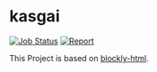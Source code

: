 # kasgai

[![Job Status](https://inspecode.rocro.com/badges/github.com/Kasgai/shikkui/status?token=mSb8s64PV9KYgq5Wot8ExSduaJwNFFge6bdHkukL3FU&branch=firebase)](https://inspecode.rocro.com/jobs/github.com/Kasgai/shikkui/latest?completed=true&branch=firebase)
[![Report](https://inspecode.rocro.com/badges/github.com/Kasgai/shikkui/report?token=mSb8s64PV9KYgq5Wot8ExSduaJwNFFge6bdHkukL3FU&branch=firebase)](https://inspecode.rocro.com/reports/github.com/Kasgai/shikkui/branch/firebase/summary)

This Project is based on [blockly-html](https://github.com/bwinf/blockly-html).
